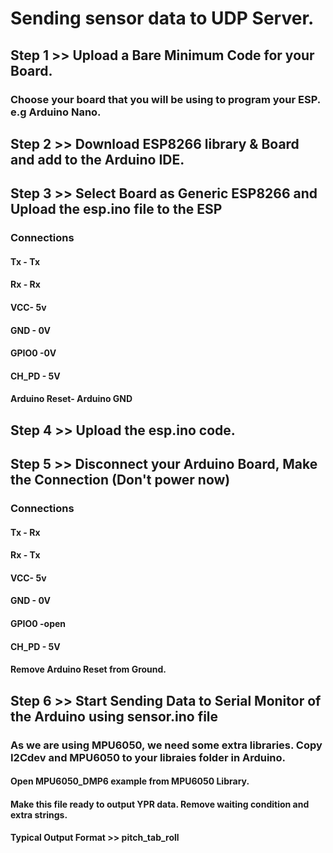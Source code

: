 # Sending sensor data to UDP Server.
## Step 1 >> Upload a Bare Minimum Code for your Board.
###     Choose your board that you will be using to program your ESP. e.g Arduino Nano.
## Step 2 >> Download ESP8266 library & Board and add to the Arduino IDE.
 ## Step 3 >> Select Board as Generic ESP8266 and Upload the esp.ino file to the ESP
 ### Connections 
 #### Tx - Tx
 #### Rx - Rx
 #### VCC- 5v
 #### GND - 0V 
 #### GPIO0 -0V
 #### CH_PD - 5V

 #### Arduino Reset- Arduino GND 

 ## Step 4 >> Upload the esp.ino code.

 ## Step 5 >> Disconnect your Arduino Board, Make the Connection (Don't power now)

 ### Connections 
 #### Tx - Rx
 #### Rx - Tx
 #### VCC- 5v
 #### GND - 0V 
 #### GPIO0 -open
 #### CH_PD - 5V

 #### Remove Arduino Reset from Ground.

 ## Step 6 >> Start Sending Data to Serial Monitor of the Arduino using sensor.ino file

 ### As we are using MPU6050, we need some extra libraries. Copy I2Cdev and MPU6050 to your libraies folder in Arduino.

 #### Open MPU6050_DMP6 example from MPU6050 Library. 

#### Make this file ready to output YPR data. Remove waiting condition and extra strings. 
#### Typical Output Format >> pitch_tab_roll 



